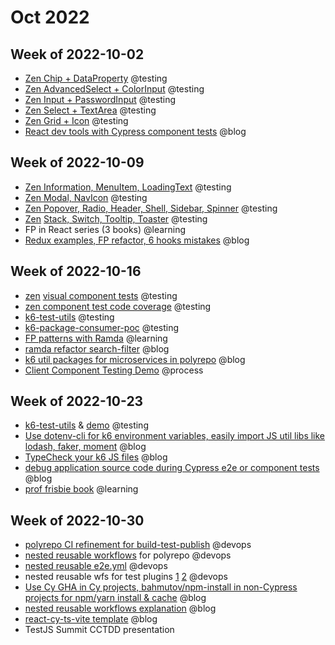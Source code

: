# Oct 2022

## Week of 2022-10-02

- [Zen Chip + DataProperty](https://github.com/helloextend/client/pull/4875/files) @testing
- [Zen AdvancedSelect + ColorInput](https://github.com/helloextend/client/pull/4889) @testing
- [Zen Input + PasswordInput](https://github.com/helloextend/client/pull/4899) @testing
- [Zen Select + TextArea](https://github.com/helloextend/client/pull/4906) @testing
- [Zen Grid + Icon](https://github.com/helloextend/client/pull/4913) @testing
- [React dev tools with Cypress component tests](https://www.youtube.com/watch?v=mluEiIYtyE0) @blog

## Week of 2022-10-09

- [Zen Information, MenuItem, LoadingText](https://github.com/helloextend/client/pull/4919) @testing
- [Zen Modal, NavIcon](https://github.com/helloextend/client/pull/4948) @testing
- [Zen Popover, Radio, Header, Shell, Sidebar, Spinner](https://github.com/helloextend/client/pull/4958) @testing
- [Zen](https://github.com/helloextend/client/pull/4980) [Stack, Switch, Tooltip, Toaster](https://github.com/helloextend/client/pull/4980) @testing
- FP in React series (3 books) @learning
- [Redux examples, FP refactor, 6 hooks mistakes](https://www.youtube.com/watch?v=ZPg36Ls2-oI&feature=share) @blog

## Week of 2022-10-16

- [zen](https://github.com/helloextend/client/pull/4990) [visual component test](https://github.com/helloextend/client/pull/4990)[s](https://github.com/helloextend/client/pull/4990) @testing
- [zen component test code coverage](https://github.com/helloextend/client/pull/5003) @testing
- [k6-test-utils](https://github.com/helloextend/k6-test-utils) @testing
- [k6-package-consumer-poc](https://github.com/helloextend/k6-store-poc) @testing
- [FP patterns with Ramda](https://www.educative.io/courses/functional-programming-patterns-with-ramdajs/YQV9QG6gqz9) @learning
- [ramda refactor search-filter](https://youtube.com/watch?v=e8zN_zfdRHo&feature=share) @blog
- [k6 util packages for microservices in polyrepo](https://www.youtube.com/watch?v=s3sX69QmEVc) @blog
- [Client Component Testing Demo](https://helloextend.atlassian.net/wiki/spaces/ENG/pages/1538916361/Client+Component+Testing+-+11+21+2022) @process

## Week of 2022-10-23

- [k6-test-utils](https://github.com/helloextend/k6-test-utils) & [demo](https://drive.google.com/file/d/1ITc21cIKqYJkPj2D6gMKPCXmCW2ezA4B/view) @testing
- [Use dotenv-cli for k6 environment variables, easily import JS util libs like lodash, faker, moment](https://www.youtube.com/watch?v=22OmBFKj7fc) @blog
- [TypeCheck your k6 JS files](https://www.youtube.com/watch?v=9iuVU8YLf68) @blog
- [debug application source code during Cypress e2e or component tests](https://www.youtube.com/watch?v=yYp1I4fkBm4) @blog
- [prof frisbie book](https://mostly-adequate.gitbook.io/mostly-adequate-guide/) @learning

## Week of 2022-10-30

- [polyrepo CI refinement for build-test-publish](https://github.com/helloextend/accounts-service/pull/112) @devops
- [nested reusable workflows](https://github.com/helloextend/gha-reusable-workflows/blob/main/.github/workflows/poly-service-install-test.yml#L63) for polyrepo @devops
- [nested reusable e2e.yml](https://github.com/helloextend/gha-reusable-workflows/pull/144) @devops
- nested reusable wfs for test plugins [1](https://github.com/helloextend/gha-reusable-workflows/pull/145/files) [2](https://github.com/helloextend/gha-reusable-workflows/pull/150/files) @devops
- [Use Cy GHA in Cy projects, bahmutov/npm-install in non-Cypress projects for npm/yarn install & cache](https://www.youtube.com/watch?v=RAdPzhDIE4Y) @blog
- [nested reusable workflows explanation](https://www.youtube.com/watch?v=emrIi61KSt4) @blog
- [react-cy-ts-vite template](https://github.com/muratkeremozcan/react-cypress-ts-vite-template) @blog
- TestJS Summit CCTDD presentation 
